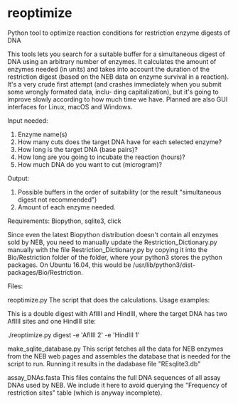 # reoptimize
Python tool to optimize reaction conditions for restriction enzyme digests of DNA

This tools lets you search for a suitable buffer for a simultaneous digest of DNA
using  an arbitrary number of enzymes. It calculates the amount of enzymes
needed (in units) and takes into account the duration of the restriction digest
(based on the NEB data on enzyme survival in a reaction). It's a very crude first
attempt (and crashes immediately when you submit some wrongly formated data, inclu-
ding capitalization), but it's going to improve slowly according to how much time
we have. Planned are also GUI interfaces for Linux, macOS and Windows.

Input needed:

1. Enzyme name(s)
2. How many cuts does the target DNA have for each selected enzyme?
3. How long is the target DNA (base pairs)?
4. How long are you going to incubate the reaction (hours)?
5. How much DNA do you want to cut (microgram)?

Output:

1. Possible buffers in the order of suitability (or the result "simultaneous digest not recommended")
2. Amount of each enzyme needed.


Requirements:
Biopython, sqlite3, click

Since even the latest Biopython distribution doesn't contain all enzymes sold by NEB,
you need to manually update the Restriction_Dictionary.py manually with the file
Restriction_Dictionary.py by copying it into the Bio/Restriction folder of the
folder, where your python3 stores the python packages. On Ubuntu 16.04, this
would be /usr/lib/python3/dist-packages/Bio/Restriction.

Files:

reoptimize.py
The script that does the calculations. Usage examples:

This is a double digest with AflIII and HindIII, where the target DNA
has two AflIII sites and one HindIII site:  

./reoptimize.py digest -e 'AflIII 2' -e 'HindIII 1'


make_sqlite_database.py
This script fetches all the data for NEB enzymes from the NEB web pages and
assembles the database that is needed for the script to run. Running it
results in the dadabase file "REsqlite3.db"

assay_DNAs.fasta
This files contains the full DNA sequences of all assay DNAs used by NEB. We
include it here to avoid querying the "Frequency of restriction sites" table
(which is anyway incomplete).

